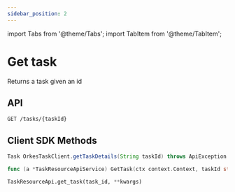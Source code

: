 ```yaml
---
sidebar_position: 2
---
```


import Tabs from '@theme/Tabs';
import TabItem from '@theme/TabItem';

# Get task

Returns a task given an id

## API

```
GET /tasks/{taskId}
```

## Client SDK Methods

<Tabs>
<TabItem value="Java" label="Java">

```java
Task OrkesTaskClient.getTaskDetails(String taskId) throws ApiException
```

</TabItem>
<TabItem value="Golang" label="Golang">

```go
func (a *TaskResourceApiService) GetTask(ctx context.Context, taskId string) (model.Task, *http.Response, error)
```

</TabItem>
<TabItem value="Python" label="Python">

```python
TaskResourceApi.get_task(task_id, **kwargs)
```

</TabItem>
<TabItem value="CSharp" label="CSharp">

```csharp

```

</TabItem>
<TabItem value="Javascript" label="Javascript">

```javascript

```

</TabItem>
<TabItem value="Clojure" label="Clojure">

```clojure

```

</TabItem>
</Tabs>
